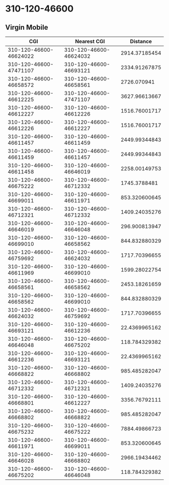# 310-120-46600
## Virgin Mobile


| CGI | Nearest CGI | Distance |
|-----|-------------|----------|
| 310-120-46600-46624022 | 310-120-46600-46624032 | 2914.37185454 |
| 310-120-46600-47471107 | 310-120-46600-46693121 | 2334.91267875 |
| 310-120-46600-46658572 | 310-120-46600-46658561 | 2726.070941 |
| 310-120-46600-46612225 | 310-120-46600-47471107 | 3627.96613667 |
| 310-120-46600-46612227 | 310-120-46600-46612226 | 1516.76001717 |
| 310-120-46600-46612226 | 310-120-46600-46612227 | 1516.76001717 |
| 310-120-46600-46611457 | 310-120-46600-46611459 | 2449.99344843 |
| 310-120-46600-46611459 | 310-120-46600-46611457 | 2449.99344843 |
| 310-120-46600-46611458 | 310-120-46600-46646019 | 2258.00149753 |
| 310-120-46600-46675222 | 310-120-46600-46712332 | 1745.3788481 |
| 310-120-46600-46699011 | 310-120-46600-46611971 | 853.320600645 |
| 310-120-46600-46712321 | 310-120-46600-46712332 | 1409.24035276 |
| 310-120-46600-46646019 | 310-120-46600-46646048 | 296.900813947 |
| 310-120-46600-46699010 | 310-120-46600-46658562 | 844.832880329 |
| 310-120-46600-46759692 | 310-120-46600-46624032 | 1717.70396655 |
| 310-120-46600-46611969 | 310-120-46600-46699010 | 1599.28022754 |
| 310-120-46600-46658561 | 310-120-46600-46658562 | 2453.18261659 |
| 310-120-46600-46658562 | 310-120-46600-46699010 | 844.832880329 |
| 310-120-46600-46624032 | 310-120-46600-46759692 | 1717.70396655 |
| 310-120-46600-46693121 | 310-120-46600-46612236 | 22.4369965162 |
| 310-120-46600-46646048 | 310-120-46600-46675202 | 118.784329382 |
| 310-120-46600-46612236 | 310-120-46600-46693121 | 22.4369965162 |
| 310-120-46600-46668822 | 310-120-46600-46668802 | 985.485282047 |
| 310-120-46600-46712332 | 310-120-46600-46712321 | 1409.24035276 |
| 310-120-46600-46668801 | 310-120-46600-46612227 | 3356.76792111 |
| 310-120-46600-46668802 | 310-120-46600-46668822 | 985.485282047 |
| 310-120-46600-46675232 | 310-120-46600-46675222 | 7884.49866723 |
| 310-120-46600-46611971 | 310-120-46600-46699011 | 853.320600645 |
| 310-120-46600-46646028 | 310-120-46600-46668802 | 2966.19434462 |
| 310-120-46600-46675202 | 310-120-46600-46646048 | 118.784329382 |
